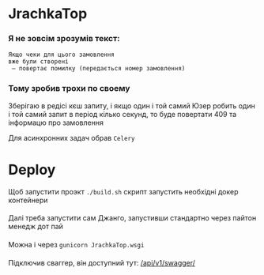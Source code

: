 # JrachkaTop
####
### Я не зовсім зрозумів текст:
```
Якщо чеки для цього замовлення
вже були створені
 – повертає помилку (передається номер замовлення)
```
### Тому зробив трохи по своему
Зберігаю в редісі кєш запиту, і якщо один і той самий Юзер робить один і той самий запит в період кілько секунд, то буде повертати 409 та інформацю про замовлення

Для асинхронних задач обрав `Celery`
####
# Deploy
Щоб запустити проэкт
`./build.sh`
скрипт запустить необхідні докер контейнери
####
Далі треба запустити сам Джанго, запустивши стандартно через пайтон менедж дот пай
####
Можна і через `gunicorn JrachkaTop.wsgi`
####
Підключив сваггер, він доступний тут:
[/api/v1/swagger/](http://127.0.0.1:8000/api/v1/swagger/)
